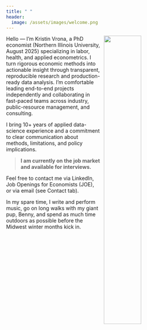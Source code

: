 ```yaml
---
title: " "
header: 
  image: /assets/images/welcome.png
---
```



<img src="https://github.com/kristin-vrona/Vrona-Profile/blob/master/assets/images/VronaKNIU2.jpg?raw=true" width="45%" hspace="10pt" align="right">



Hello — I’m Kristin Vrona, a PhD economist (Northern Illinois University, August 2025) specializing in labor, health, and applied econometrics. I turn rigorous economic methods into actionable insight through transparent, reproducible research and production-ready data analysis. I’m comfortable leading end-to-end projects independently and collaborating in fast-paced teams across industry, public-resource management, and consulting. 

I bring 10+ years of applied data-science experience and a commitment to clear communication about methods, limitations, and policy implications.

>
> **I am currently on the job market and available for interviews.**
>

Feel free to contact me via LinkedIn, Job Openings for Economists (JOE), or via email (see Contact tab). 

In my spare time, I write and perform music, go on long walks with my giant pup, Benny, and spend as much time outdoors as possible before the Midwest winter months kick in. 




